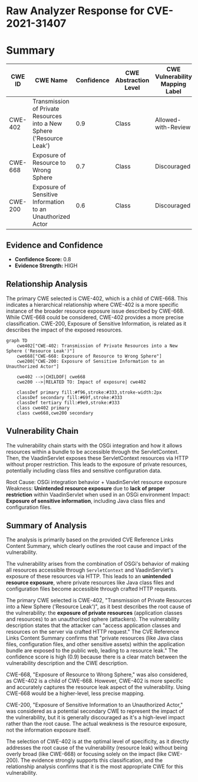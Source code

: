 # Raw Analyzer Response for CVE-2021-31407

# Summary
| CWE ID | CWE Name | Confidence | CWE Abstraction Level | CWE Vulnerability Mapping Label | CWE-Vulnerability Mapping Notes |
|---|---|---|---|---|---|
| CWE-402 | Transmission of Private Resources into a New Sphere ('Resource Leak') | 0.9 | Class | Allowed-with-Review | Primary CWE |
| CWE-668 | Exposure of Resource to Wrong Sphere | 0.7 | Class | Discouraged | Secondary Candidate |
| CWE-200 | Exposure of Sensitive Information to an Unauthorized Actor | 0.6 | Class | Discouraged | Secondary Candidate |

## Evidence and Confidence

*   **Confidence Score:** 0.8
*   **Evidence Strength:** HIGH

## Relationship Analysis
The primary CWE selected is CWE-402, which is a child of CWE-668. This indicates a hierarchical relationship where CWE-402 is a more specific instance of the broader resource exposure issue described by CWE-668. While CWE-668 could be considered, CWE-402 provides a more precise classification. CWE-200, Exposure of Sensitive Information, is related as it describes the impact of the exposed resources.

```mermaid
graph TD
    cwe402["CWE-402: Transmission of Private Resources into a New Sphere ('Resource Leak')"]
    cwe668["CWE-668: Exposure of Resource to Wrong Sphere"]
    cwe200["CWE-200: Exposure of Sensitive Information to an Unauthorized Actor"]
    
    cwe402 -->|CHILDOF| cwe668
    cwe200 -->|RELATED TO: Impact of exposure| cwe402
    
    classDef primary fill:#f96,stroke:#333,stroke-width:2px
    classDef secondary fill:#69f,stroke:#333
    classDef tertiary fill:#9e9,stroke:#333
    class cwe402 primary
    class cwe668,cwe200 secondary
```

## Vulnerability Chain
The vulnerability chain starts with the OSGi integration and how it allows resources within a bundle to be accessible through the ServletContext. Then, the VaadinServlet exposes these ServletContext resources via HTTP without proper restriction. This leads to the exposure of private resources, potentially including class files and sensitive configuration data.

Root Cause: OSGi integration behavior + VaadinServlet resource exposure
Weakness: **Unintended resource exposure** due to **lack of proper restriction** within VaadinServlet when used in an OSGi environment
Impact: **Exposure of sensitive information**, including Java class files and configuration files.

## Summary of Analysis
The analysis is primarily based on the provided CVE Reference Links Content Summary, which clearly outlines the root cause and impact of the vulnerability.

The vulnerability arises from the combination of OSGi's behavior of making all resources accessible through `ServletContext` and VaadinServlet's exposure of these resources via HTTP. This leads to an **unintended resource exposure**, where private resources like Java class files and configuration files become accessible through crafted HTTP requests.

The primary CWE selected is CWE-402, "Transmission of Private Resources into a New Sphere ('Resource Leak')", as it best describes the root cause of the vulnerability: the **exposure of private resources** (application classes and resources) to an unauthorized sphere (attackers). The vulnerability description states that the attacker can "access application classes and resources on the server via crafted HTTP request." The CVE Reference Links Content Summary confirms that "private resources (like Java class files, configuration files, and other sensitive assets) within the application bundle are exposed to the public web, leading to a resource leak." The confidence score is high (0.9) because there is a clear match between the vulnerability description and the CWE description.

CWE-668, "Exposure of Resource to Wrong Sphere," was also considered, as CWE-402 is a child of CWE-668. However, CWE-402 is more specific and accurately captures the resource leak aspect of the vulnerability. Using CWE-668 would be a higher-level, less precise mapping.

CWE-200, "Exposure of Sensitive Information to an Unauthorized Actor," was considered as a potential secondary CWE to represent the impact of the vulnerability, but it is generally discouraged as it's a high-level impact rather than the root cause. The actual weakness is the resource exposure, not the information exposure itself.

The selection of CWE-402 is at the optimal level of specificity, as it directly addresses the root cause of the vulnerability (resource leak) without being overly broad (like CWE-668) or focusing solely on the impact (like CWE-200). The evidence strongly supports this classification, and the relationship analysis confirms that it is the most appropriate CWE for this vulnerability.